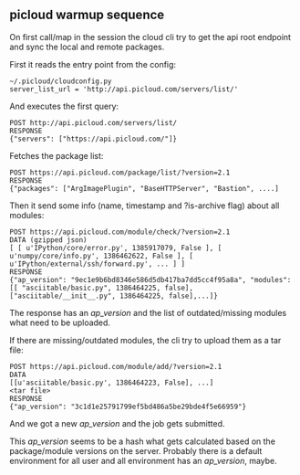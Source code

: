 picloud warmup sequence
------------------------

On first call/map in the session the cloud cli try to get the api root endpoint and sync the local and remote packages.

First it reads the entry point from the config:
    
    ~/.picloud/cloudconfig.py
    server_list_url = 'http://api.picloud.com/servers/list/'

And executes the first query:

    POST http://api.picloud.com/servers/list/
    RESPONSE
    {"servers": ["https://api.picloud.com/"]}

Fetches the package list:

    POST https://api.picloud.com/package/list/?version=2.1 
    RESPONSE 
    {"packages": ["ArgImagePlugin", "BaseHTTPServer", "Bastion", ....]

Then it send some info (name, timestamp and ?is-archive flag) about all modules:

    POST https://api.picloud.com/module/check/?version=2.1
    DATA (gzipped json)
    [ [ u'IPython/core/error.py', 1385917079, False ], [ u'numpy/core/info.py', 1386462622, False ], [ u'IPython/external/ssh/forward.py', ... ] ]
    RESPONSE
    {"ap_version": "9ec1e9b6bd8346e586d5db417ba7dd5cc4f95a8a", "modules": [[ "asciitable/basic.py", 1386464225, false], ["asciitable/__init__.py", 1386464225, false],...]}

The response has an *ap_version* and the list of outdated/missing modules what need to be uploaded.

If there are missing/outdated modules, the cli try to upload them as a tar file:

    POST https://api.picloud.com/module/add/?version=2.1 
    DATA 
    [[u'asciitable/basic.py', 1386464223, False], ...]
    <tar file>
    RESPONSE
    {"ap_version": "3c1d1e25791799ef5bd486a5be29bde4f5e66959"}

And we got a new *ap_version* and the job gets submitted.

This *ap_version* seems to be a hash what gets calculated based on the package/module versions on the server. 
Probably there is a default environment for all user and all environment has an *ap_version*, maybe.

